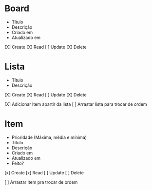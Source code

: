 # Board

- Título
- Descrição
- Criado em
- Atualizado em

[X] Create
[X] Read
[ ] Update
[X] Delete


# Lista

- Título
- Descrição

[X] Create
[X] Read
[ ] Update
[X] Delete

[X] Adicionar Item apartir da lista
[ ] Arrastar lista para trocar de ordem


# Item

- Prioridade (Máxima, média e mínima)
- Título
- Descrição
- Criado em
- Atualizado em
- Feito?

[x] Create
[x] Read
[ ] Update
[ ] Delete

[ ] Arrastar item pra trocar de ordem